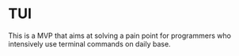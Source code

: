 # TUI
This is a MVP that aims at solving a pain point for programmers who intensively use terminal commands on daily base. 
